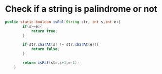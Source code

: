 # Check if a string is palindrome or not

```java
public static boolean isPal(String str, int s,int e){
	    if(s>=e){
	        return true;
	    }
	    
	    if(str.charAt(s) != str.charAt(e)){
	        return false;
	    }
	    
	    return isPal(str,s+1,e-1);
	}
```